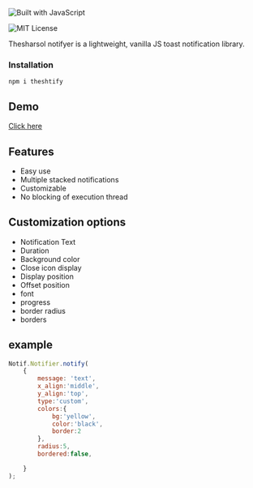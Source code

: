 ![Built with JavaScript](https://img.shields.io/badge/Built%20with-JavaScript-red?style=for-the-badge&logo=javascript)

<!-- [![Thesharsol notifyer](https://img.shields.io/badge/vaui-notif--js-1.0.0-brightgreen.svg)](https://www.npmjs.com/package/vaui-notif) -->
![MIT License](https://img.shields.io/npm/l/toastify-js)

Thesharsol notifyer is a lightweight, vanilla JS toast notification library.


### Installation

```
npm i theshtify
```

## Demo

[Click here](https://apvarun.github.io/toastify-js/)

## Features

* Easy use
* Multiple stacked notifications
* Customizable
* No blocking of execution thread

## Customization options

* Notification Text
* Duration
* Background color
* Close icon display
* Display position
* Offset position
* font
* progress
* border radius
* borders

## example
```js
Notif.Notifier.notify(
    {
        message: 'text',
        x_align:'middle',
        y_align:'top',
        type:'custom',
        colors:{
            bg:'yellow',
            color:'black',
            border:2
        },
        radius:5,
        bordered:false,

    }
);
```